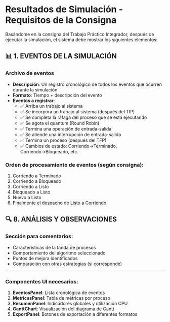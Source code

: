 # Resultados de Simulación - Requisitos de la Consigna

Basándome en la consigna del Trabajo Práctico Integrador, después de ejecutar la simulación, el sistema debe mostrar los siguientes elementos:

## 📊 1. EVENTOS DE LA SIMULACIÓN

### Archivo de eventos
- **Descripción**: Un registro cronológico de todos los eventos que ocurren durante la simulación
- **Formato**: Tiempo + descripción del evento
- **Eventos a registrar**:
  - ✅ Arriba un trabajo al sistema
  - ✅ Se incorpora un trabajo al sistema (después del TIP)
  - ✅ Se completa la ráfaga del proceso que se está ejecutando
  - ✅ Se agota el quantum (Round Robin)
  - ✅ Termina una operación de entrada-salida
  - ✅ Se atiende una interrupción de entrada-salida
  - ✅ Termina un proceso (después del TFP)
  - ✅ Cambios de estado: Corriendo→Terminado, Corriendo→Bloqueado, etc.

### Orden de procesamiento de eventos (según consigna):
1. Corriendo a Terminado
2. Corriendo a Bloqueado  
3. Corriendo a Listo
4. Bloqueado a Listo
5. Nuevo a Listo
6. Finalmente el despacho de Listo a Corriendo

## 🔍 8. ANÁLISIS Y OBSERVACIONES

### Sección para comentarios:
- Características de la tanda de procesos
- Comportamiento del algoritmo seleccionado
- Puntos de mejora identificados
- Comparación con otras estrategias (si corresponde)

---


### Componentes UI necesarios:
1. **EventosPanel**: Lista cronológica de eventos
2. **MetricasPanel**: Tabla de métricas por proceso
3. **ResumenPanel**: Indicadores globales y utilización CPU
4. **GanttChart**: Visualización del diagrama de Gantt
5. **ExportPanel**: Botones de exportación a diferentes formatos